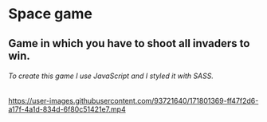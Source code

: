 # Space game

## Game in which you have to shoot all invaders to win.

###### To create this game I use JavaScript and I styled it with SASS.


https://user-images.githubusercontent.com/93721640/171801369-ff47f2d6-a17f-4a1d-834d-6f80c51421e7.mp4

